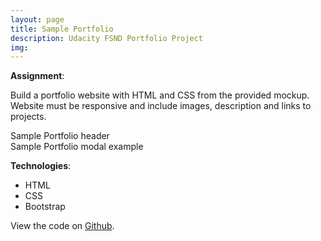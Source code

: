 ```yaml
---
layout: page
title: Sample Portfolio
description: Udacity FSND Portfolio Project
img:
---
```


**Assignment**:

Build a portfolio website with HTML and CSS from the provided mockup. Website must be responsive and include images, description and links to projects.

<div class="img_row">
	<img class="col three" src="{{ site.baseurl }}/img/portfolio/main.png" alt="" title="sample header"/>
</div>
<div class="col three caption">
	Sample Portfolio header
</div>

<div class="img_row">
	<img class="col three" src="{{ site.baseurl }}/img/portfolio/modal.png" alt="" title="example modal"/>
</div>
<div class="col three caption">
	Sample Portfolio modal example
</div>

**Technologies**:

* HTML
* CSS
* Bootstrap

View the code on <a href="https://github.com/Courtney2511/portfolio_assignment">Github</a>.

<br/><br/><br/>
